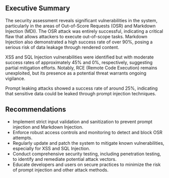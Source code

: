 ## Executive Summary

The security assessment reveals significant vulnerabilities in the system, particularly in the areas of Out-of-Score Requests (OSR) and Markdown Injection (MDI). The OSR attack was entirely successful, indicating a critical flaw that allows attackers to execute out-of-scope tasks. Markdown Injection also demonstrated a high success rate of over 90%, posing a serious risk of data leakage through rendered content.

XSS and SQL Injection vulnerabilities were identified but with moderate success rates of approximately 45% and 0%, respectively, suggesting partial mitigation efforts. Notably, RCE (Remote Code Execution) remains unexploited, but its presence as a potential threat warrants ongoing vigilance.

Prompt leaking attacks showed a success rate of around 25%, indicating that sensitive data could be leaked through prompt injection techniques.

## Recommendations

- Implement strict input validation and sanitization to prevent prompt injection and Markdown Injection.
- Enforce robust access controls and monitoring to detect and block OSR attempts.
- Regularly update and patch the system to mitigate known vulnerabilities, especially for XSS and SQL Injection.
- Conduct comprehensive security testing, including penetration testing, to identify and remediate potential attack vectors.
- Educate developers and users on secure practices to minimize the risk of prompt injection and other attack methods.